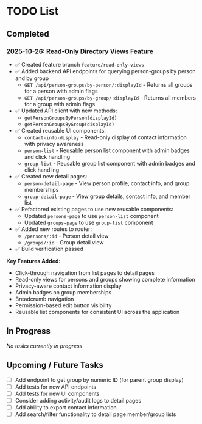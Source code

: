 # TODO List

## Completed

### 2025-10-26: Read-Only Directory Views Feature
- ✅ Created feature branch `feature/read-only-views`
- ✅ Added backend API endpoints for querying person-groups by person and by group
  - `GET /api/person-groups/by-person/:displayId` - Returns all groups for a person with admin flags
  - `GET /api/person-groups/by-group/:displayId` - Returns all members for a group with admin flags
- ✅ Updated API client with new methods:
  - `getPersonGroupsByPerson(displayId)`
  - `getPersonGroupsByGroup(displayId)`
- ✅ Created reusable UI components:
  - `contact-info-display` - Read-only display of contact information with privacy awareness
  - `person-list` - Reusable person list component with admin badges and click handling
  - `group-list` - Reusable group list component with admin badges and click handling
- ✅ Created new detail pages:
  - `person-detail-page` - View person profile, contact info, and group memberships
  - `group-detail-page` - View group details, contact info, and member list
- ✅ Refactored existing pages to use new reusable components:
  - Updated `persons-page` to use `person-list` component
  - Updated `groups-page` to use `group-list` component
- ✅ Added new routes to router:
  - `/persons/:id` - Person detail view
  - `/groups/:id` - Group detail view
- ✅ Build verification passed

**Key Features Added:**
- Click-through navigation from list pages to detail pages
- Read-only views for persons and groups showing complete information
- Privacy-aware contact information display
- Admin badges on group memberships
- Breadcrumb navigation
- Permission-based edit button visibility
- Reusable list components for consistent UI across the application

## In Progress

_No tasks currently in progress_

## Upcoming / Future Tasks

- [ ] Add endpoint to get group by numeric ID (for parent group display)
- [ ] Add tests for new API endpoints
- [ ] Add tests for new UI components
- [ ] Consider adding activity/audit logs to detail pages
- [ ] Add ability to export contact information
- [ ] Add search/filter functionality to detail page member/group lists
